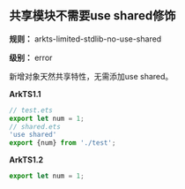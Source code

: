 ## 共享模块不需要use shared修饰

**规则：** arkts-limited-stdlib-no-use-shared

**级别：** error

新增对象天然共享特性，无需添加use shared。

**ArkTS1.1**
```typescript
// test.ets
export let num = 1;
// shared.ets
'use shared'
export {num} from './test';
```

**ArkTS1.2**
```typescript
export let num = 1;
```
